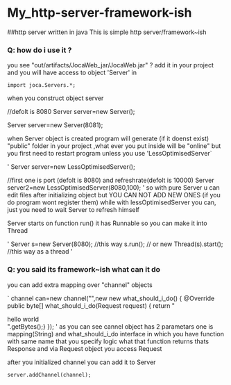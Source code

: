 # My_http-server-framework-ish
##http server written in java
This is simple http server/framework~ish

### Q: how do i use it ?

you see "out/artifacts/JocaWeb_jar/JocaWeb.jar" ?
add it in your project and you will have access to object 'Server' in 

`
import joca.Servers.*;
`


when you construct object server 

>
//defolt is 8080
Server server=new Server();

Server server=new Server(8081);


when Server object is created program will generate (if it doenst exist) "public" folder in your project ,what ever you put inside will be "online" but you first need to restart program unless you use 'LessOptimisedServer`

'
Server server=new LessOptimisedServer();
  
  //first one is port (defolt is 8080) and refreshrate(defolt is 10000)
  Server server2=new LessOptimisedServer(8080,100);
'
so with pure Server u can edit files after initializing object but YOU CAN NOT ADD NEW ONES (if you do program wont register them) while with lessOptimisedServer you can, just you need to wait Server to refresh himself


Server starts on function run() it has Runnable so you can make it into Thread

'
Server s=new Server(8080);
//this way 
s.run();
// or
new Thread(s).start();
//this way as a thread
'

### Q: you said its framework~ish what can it do


you can add extra mapping over "channel" objects 

`
channel can=new channel("\",new new what_should_i_do() {
            @Override
            public byte[] what_should_i_do(Request request) {
            return "<div> hello world</div>".getBytes();}
            });
'
as you can see cannel object has 2 parametars one is mapping(String) and what_should_i_do interface in which you have function with same name that you specify logic what that function returns thats Response and via Request object you access Request

after you initialized channel you can add it to Server

`
server.addChannel(channel);
`







